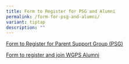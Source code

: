 ```yaml
---
title: Form to Register for PSG and Alumni
permalink: /form-for-psg-and-alumni/
variant: tiptap
description: ""
---
```

<p><a href="https://docs.google.com/forms/d/e/1FAIpQLScYCWVpbTuo5y8twcJJnxUhCTlbLCVXISki_8GYJbizF8DOGA/viewform" rel="noopener noreferrer nofollow" target="_blank">Form to Register for Parent Support Group (PSG)</a>
</p>
<p></p>
<p><a href="https://form.gov.sg/668b3efb3226d60dfa955e03" rel="noopener noreferrer nofollow" target="_blank">Form to register and join WGPS Alumni</a>
</p>
